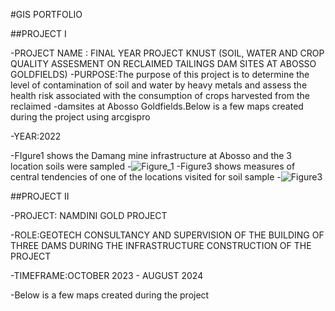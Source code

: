 #GIS PORTFOLIO

##PROJECT I

-PROJECT NAME : FINAL YEAR PROJECT KNUST (SOIL, WATER AND CROP QUALITY ASSESMENT ON RECLAIMED TAILINGS DAM SITES AT ABOSSO GOLDFIELDS)
-PURPOSE:The purpose of this project is to determine the level of contamination of soil and water by heavy metals and assess the health risk associated with the consumption of crops harvested from the reclaimed 
-damsites at Abosso Goldfields.Below is a few maps created during the project using arcgispro

-YEAR:2022

-FIgure1 shows the Damang mine infrastructure at Abosso and the 3 location soils were sampled
-![Figure_1](https://github.com/user-attachments/assets/90d414ab-7680-4d65-8184-d8c22a8f003f)
-Figure3 shows measures of central tendencies of one of the locations visited for soil sample
-![Figure3](https://github.com/user-attachments/assets/67959229-c878-41d9-bb99-2de750fb4eea)


##PROJECT II

-PROJECT: NAMDINI GOLD PROJECT

-ROLE:GEOTECH CONSULTANCY AND SUPERVISION OF THE BUILDING OF THREE DAMS DURING THE INFRASTRUCTURE CONSTRUCTION OF THE PROJECT

-TIMEFRAME:OCTOBER 2023 - AUGUST 2024


-Below is a few maps created during the project
